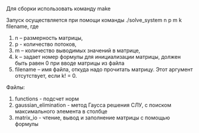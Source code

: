 Для сборки использовать команду make

Запуск осуществляется при помощи команды ./solve_system n p m k filename, где
1. n – размерность матрицы,
2. p - количество потоков,
3. m – количество выводимых значений в матрице,
4. k – задает номер формулы для инициализации матрицы, должен быть равен 0 при
вводе матрицы из файла
5. filename – имя файла, откуда надо прочитать матрицу. Этот аргумент отсутствует,
если k! = 0.

Файлы:
1. functions - подсчет норм
2. gaussian_elimination - метод Гаусса решения СЛУ, с поиском максимального элемента в столбце
3. matrix_io - чтение, вывод и заполнение матрицы с помощью формулы
